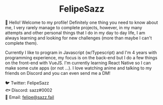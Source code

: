 <h1 align="center">
  FelipeSazz
</h1>

👋 Hello! Welcome to my profile! Definitely one thing you need to know about me, I very rarely manage to complete projects, however, in my many attempts and other personal things that I do in my day to day life, I am always learning and looking for new challenges (more than maybe I can't complete them).

Currently I like to program in Javascript (w/Typescript) and I'm 4 years with programming experience, my focus is on the back-end but I do a few things on the front-end with VueJS. I'm currently learning React Native so I can make some cute apps (or not ...). I love watching anime and talking to my friends on Discord and you can even send me a DM!

🐦 Twitter: FelipeSazz
<br>
🐟 Discord: sazz#0002
<br>
📩 Email: felipe@sazz.fail
